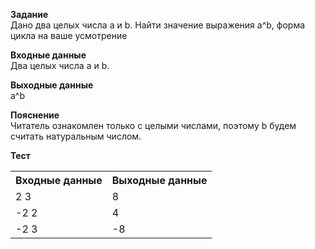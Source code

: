 **Задание**  
Дано два целых числа a и b. Найти значение выражения a^b, форма цикла на ваше усмотрение  

**Входные данные**  
Два целых числа a и b.  

**Выходные данные**  
a^b  

**Пояснение**  
Читатель ознакомлен только с целыми числами, поэтому b будем считать натуральным числом.  

**Тест**  
<table>
  <tr>
    <th>Входные данные</th>
    <th>Выходные данные</th>
  </tr>
  <tr>
    <td>2 3</td>
    <td>8</td>
  </tr>
  <tr>
    <td>-2 2</td>
    <td>4</td>
  </tr>
  <tr>
    <td>-2 3</td>
    <td>-8</td>
  </tr>
</table>
